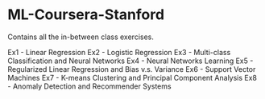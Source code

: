 # ML-Coursera-Stanford

Contains all the in-between class exercises.

Ex1 - Linear Regression
Ex2 - Logistic Regression
Ex3 - Multi-class Classification and Neural Networks
Ex4 - Neural Networks Learning
Ex5 - Regularized Linear Regression and Bias v.s. Variance
Ex6 - Support Vector Machines
Ex7 - K-means Clustering and Principal Component Analysis
Ex8 - Anomaly Detection and Recommender Systems
